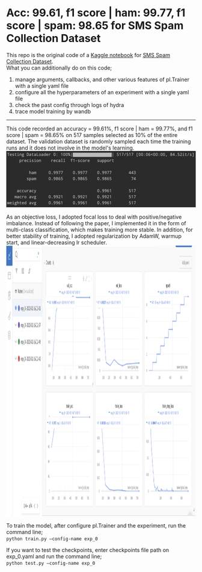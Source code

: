 # Acc: 99.61, f1 score | ham: 99.77, f1 score | spam: 98.65 for SMS Spam Collection Dataset  

This repo is the original code of a [Kaggle notebook](https://www.kaggle.com/datasets/uciml/sms-spam-collection-dataset) for [SMS Spam Collection Dataset](https://www.kaggle.com/code/hotcouscous/acc-99-61-ham-spam-f1-score-99-77-98-65).  
What you can additionally do on this code;  
1. manage arguments, callbacks, and other various features of pl.Trainer with a single yaml file
2. configure all the hyperparameters of an experiment with a single yaml file
3. check the past config through logs of hydra 
4. trace model training by wandb

***

This code recorded an accuracy = 99.61%, f1 score | ham = 99.77%, and f1 score | spam = 98.65% on 517 samples selected as 10% of the entire dataset. The validation dataset is randomly sampled each time the training runs and it does not involve in the model's learning.  
<img src="https://github.com/Espresso-AI/bert-sms-spam-classification/blob/main/data/result.png" width="600" height="150">

As an objective loss, I adopted focal loss to deal with positive/negative imbalance. Instead of following the paper, I implemented it in the form of multi-class classification, which makes training more stable. In addition, for better stability of training, I adopted regularization by AdamW, warmup start, and linear-decreasing lr scheduler.  
<img src="https://github.com/Espresso-AI/bert-sms-spam-classification/blob/main/data/training_graph.png" width="1500" height="720">

To train the model, after configure pl.Trainer and the experiment, run the command line;  
```python train.py —config-name exp_0```

If you want to test the checkpoints, enter checkpoints file path on exp_0.yaml and run the command line;  
```python test.py —config-name exp_0```
